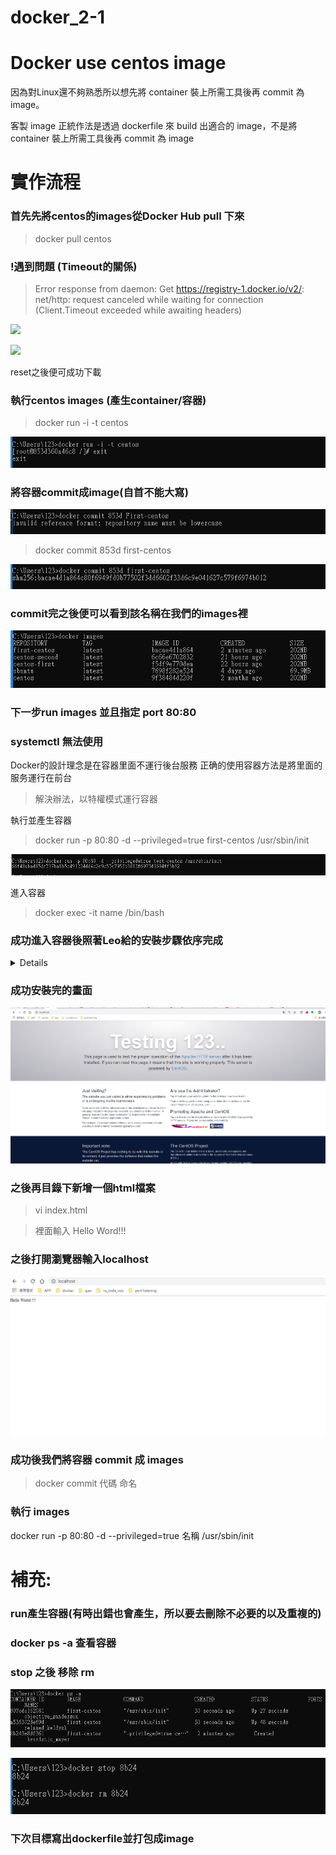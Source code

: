 # docker_2-1
# Docker use centos image

因為對Linux還不夠熟悉所以想先將 container 裝上所需工具後再 commit 為 image。

客製 image 正統作法是透過 dockerfile 來 build 出適合的 image，不是將 container 裝上所需工具後再 commit 為 image

# 實作流程

### 首先先將centos的images從Docker Hub pull 下來

>docker pull centos

### !遇到問題 (Timeout的關係)

>Error response from daemon: Get https://registry-1.docker.io/v2/: net/http: request canceled while waiting for connection (Client.Timeout exceeded while awaiting headers)

![](https://blog.johnwu.cc/images/x404.png)

![](https://blog.johnwu.cc/images/x405.png)

reset之後便可成功下載

### 執行centos images (產生container/容器)

>docker run -i -t centos

![](https://github.com/a121514191/docker_2/blob/master/centos.PNG)

### 將容器commit成image(自首不能大寫)

![](https://github.com/a121514191/docker_2/blob/master/lowercase.PNG)

>docker commit 853d first-centos

![](https://github.com/a121514191/docker_2/blob/master/commit.PNG)

### commit完之後便可以看到該名稱在我們的images裡

![](https://github.com/a121514191/docker_2/blob/master/images.PNG)

### 下一步run images 並且指定 port 80:80

### systemctl 無法使用

Docker的設計理念是在容器里面不運行後台服務
正确的使用容器方法是將里面的服务運行在前台

> 解決辦法，以特權模式運行容器

執行並產生容器

> docker run -p 80:80 -d --privileged=true first-centos /usr/sbin/init

![](https://github.com/a121514191/docker_2-1/blob/master/port.PNG)

進入容器

> docker exec -it name /bin/bash

### 成功進入容器後照著Leo給的安裝步驟依序完成

<details> 
  
CentOS7.6 安裝 Httpd, PHP7.3

安裝 httpd

yum install httpd

systemctl start httpd.service

systemctl enable httpd.service


(下面防火牆要設定完才能連上網)

設定防火牆

firewall-cmd --add-port=80/tcp --permanent(80=web  執行完才能連到網站)

firewall-cmd --add-port=443/tcp --permanent

firewall-cmd --add-port=22/tcp --permanent

firewall-cmd --reload

firewall-cmd --get-default-zone

firewall-cmd --zone=public --list-all

firewall-cmd --zone=public --list-all --permanent


因為 php7.3 不在 base repo 裡面, 所以要另外配置來源

yum install http://rpms.remirepo.net/enterprise/remi-release-7.rpm


安裝 yum 配置元件

yum install yum-utils

yum-config-manager --enable remi-php73


安裝 php 相關元件

yum install php php-fpm php-mysqlnd php-mysql php-opcache php-xml php-xmlrpc php-gd php-mbstring php-json


全部安裝好

systemctl restart httpd.service


安裝 mysql 

yum install wget

wget http://repo.mysql.com/mysql-community-release-el7-5.noarch.rpm

sudo rpm -ivh mysql-community-release-el7-5.noarch.rpm

sudo yum install mysql-server

sudo systemctl start mysqld

yum update


設定密碼

第一次設定root密碼(不要進mysql)

[root@li1004-29 mysql]# mysqladmin -u root password

New password: 

Confirm new password: 


重設密碼

mysqladmin -u root -p password 'yourpassword'

各程式目錄

Apache:

預設安裝目錄: /etc/httpd/

DocumentRoot: /var/www/html/

httpd.conf 路徑: /etc/httpd/conf/httpd.conf


PHP:

php.ini 路徑: /etc/php.ini

PHP 模組設定檔目錄: /etc/php.d/

PHP 模組目錄: /usr/lib64/php/modules/


MySQL (MariaDB)

MySQL 設定檔路徑: /etc/my.cnf

MySQL 資料庫目錄: /var/lib/mysql/

mysqldump 檔案路徑: /usr/bin/mysqldump

</details>

### 成功安裝完的畫面

![](https://github.com/a121514191/docker_2-1/blob/master/localhost.PNG)

### 之後再目錄下新增一個html檔案

>vi index.html

>裡面輸入 Hello Word!!!

### 之後打開瀏覽器輸入localhost

![](https://github.com/a121514191/docker_2-1/blob/master/Hello%20World!.PNG)

### 成功後我們將容器 commit 成 images

>docker commit 代碼 命名

### 執行 images 

docker run -p 80:80 -d --privileged=true 名稱 /usr/sbin/init

# 補充:
### run產生容器(有時出錯也會產生，所以要去刪除不必要的以及重複的)
### docker ps -a 查看容器
### stop 之後 移除 rm

![](https://github.com/a121514191/docker_2/blob/master/ps.PNG)

![](https://github.com/a121514191/docker_2/blob/master/stop%26rm.PNG)

### 下次目標寫出dockerfile並打包成image

